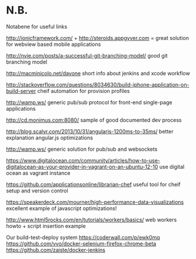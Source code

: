 N.B.
====

Notabene for useful links

http://ionicframework.com/ + http://steroids.appgyver.com = great solution for webview based mobile applications

http://nvie.com/posts/a-successful-git-branching-model/ good git branching model

http://macminicolo.net/dayone short info about jenkins and xcode workflow

http://stackoverflow.com/questions/8034630/build-iphone-application-on-build-server cheif automation for provision profiles

http://wamp.ws/ generic pub/sub protocol for front-end single-page applications

http://cd.monimus.com:8080/ sample of good documented dev process

http://blog.scalyr.com/2013/10/31/angularjs-1200ms-to-35ms/ better explanation angular.js optimizations

http://wamp.ws/ generic solution for pub/sub and websockets

https://www.digitalocean.com/community/articles/how-to-use-digitalocean-as-your-provider-in-vagrant-on-an-ubuntu-12-10 use digital ocean as vagrant instance

https://github.com/applicationsonline/librarian-chef useful tool for cheif setup and version control

https://speakerdeck.com/mourner/high-performance-data-visualizations excellent example of javascript optimizations!

http://www.html5rocks.com/en/tutorials/workers/basics/ web workers howto + script insertion example

Our build-test-deploy system
https://coderwall.com/p/ewk0mq
https://github.com/vvo/docker-selenium-firefox-chrome-beta
https://github.com/zaiste/docker-jenkins
